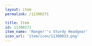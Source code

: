 ```yaml
---
layout: item
permalink: /11300271

title: Item
id: 11300271
item_name: 'Ranger''s Sturdy Headgear'
icon_url: 'item/icon/11300033.png'
---
```

